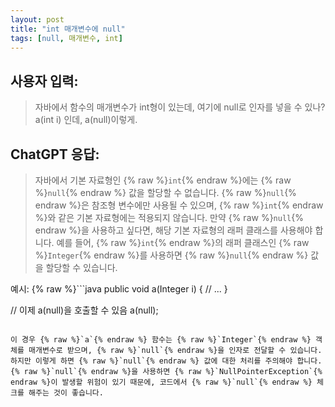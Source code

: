 ```yaml
---
layout: post
title: "int 매개변수에 null"
tags: [null, 매개변수, int]
---
```


## 사용자 입력:
> 자바에서 함수의 매개변수가 int형이 있는데, 여기에 null로 인자를 넣을 수 있나? a(int i) 인데, a(null)이렇게.

## ChatGPT 응답:
> 자바에서 기본 자료형인 {% raw %}`int`{% endraw %}에는 {% raw %}`null`{% endraw %} 값을 할당할 수 없습니다. {% raw %}`null`{% endraw %}은 참조형 변수에만 사용될 수 있으며, {% raw %}`int`{% endraw %}와 같은 기본 자료형에는 적용되지 않습니다. 만약 {% raw %}`null`{% endraw %}을 사용하고 싶다면, 해당 기본 자료형의 래퍼 클래스를 사용해야 합니다. 예를 들어, {% raw %}`int`{% endraw %}의 래퍼 클래스인 {% raw %}`Integer`{% endraw %}를 사용하면 {% raw %}`null`{% endraw %} 값을 할당할 수 있습니다.

예시:
{% raw %}```java
public void a(Integer i) {
    // ...
}

// 이제 a(null)을 호출할 수 있음
a(null);
```{% endraw %}

이 경우 {% raw %}`a`{% endraw %} 함수는 {% raw %}`Integer`{% endraw %} 객체를 매개변수로 받으며, {% raw %}`null`{% endraw %}을 인자로 전달할 수 있습니다. 하지만 이렇게 하면 {% raw %}`null`{% endraw %} 값에 대한 처리를 주의해야 합니다. {% raw %}`null`{% endraw %}을 사용하면 {% raw %}`NullPointerException`{% endraw %}이 발생할 위험이 있기 때문에, 코드에서 {% raw %}`null`{% endraw %} 체크를 해주는 것이 좋습니다.

